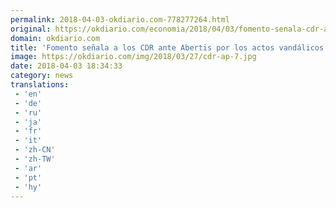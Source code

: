 ```yaml
---
permalink: 2018-04-03-okdiario.com-778277264.html
original: https://okdiario.com/economia/2018/04/03/fomento-senala-cdr-abertis-2059764
domain: okdiario.com
title: 'Fomento señala a los CDR ante Abertis por los actos vandálicos en peajes'
image: https://okdiario.com/img/2018/03/27/cdr-ap-7.jpg
date: 2018-04-03 18:34:33
category: news
translations: 
 - 'en'
 - 'de'
 - 'ru'
 - 'ja'
 - 'fr'
 - 'it'
 - 'zh-CN'
 - 'zh-TW'
 - 'ar'
 - 'pt'
 - 'hy'
---
```


